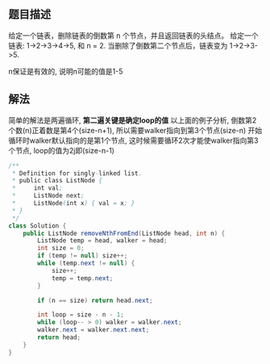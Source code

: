 ## 题目描述

给定一个链表，删除链表的倒数第 n 个节点，并且返回链表的头结点。
给定一个链表: 1->2->3->4->5, 和 n = 2.
当删除了倒数第二个节点后，链表变为 1->2->3->5.

n保证是有效的, 说明n可能的值是1-5


## 解法

简单的解法是两遍循环, 
**第二遍关键是确定loop的值**
以上面的例子分析, 倒数第2个数(n)正着数是第4个(size-n+1), 所以需要walker指向到第3个节点(size-n)
开始循环时walker默认指向的是第1个节点, 这时候需要循环2次才能使walker指向第3个节点, loop的值为2j即(size-n-1)

```java
/**
 * Definition for singly-linked list.
 * public class ListNode {
 *     int val;
 *     ListNode next;
 *     ListNode(int x) { val = x; }
 * }
 */
class Solution {
    public ListNode removeNthFromEnd(ListNode head, int n) {
        ListNode temp = head, walker = head;
        int size = 0;
        if (temp != null) size++; 
        while (temp.next != null) {
            size++;
            temp = temp.next;
        }

        if (n == size) return head.next;

        int loop = size - n - 1;
        while (loop-- > 0) walker = walker.next;
        walker.next = walker.next.next;
        return head;
    }
}
```
